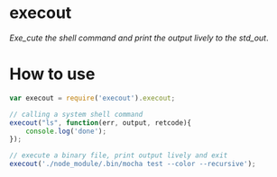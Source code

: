 # execout
_Exe_cute the shell command and print the output lively to the std_out_.

# How to use

```js
var execout = require('execout').execout;

// calling a system shell command
execout("ls", function(err, output, retcode){
	console.log('done');
});

// execute a binary file, print output lively and exit
execout('./node_module/.bin/mocha test --color --recursive');
```